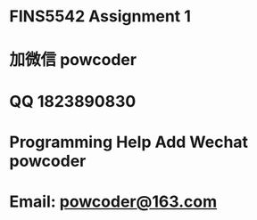 # FINS5542 Assignment 1
# 加微信 powcoder

# QQ 1823890830

# Programming Help Add Wechat powcoder

# Email: powcoder@163.com

